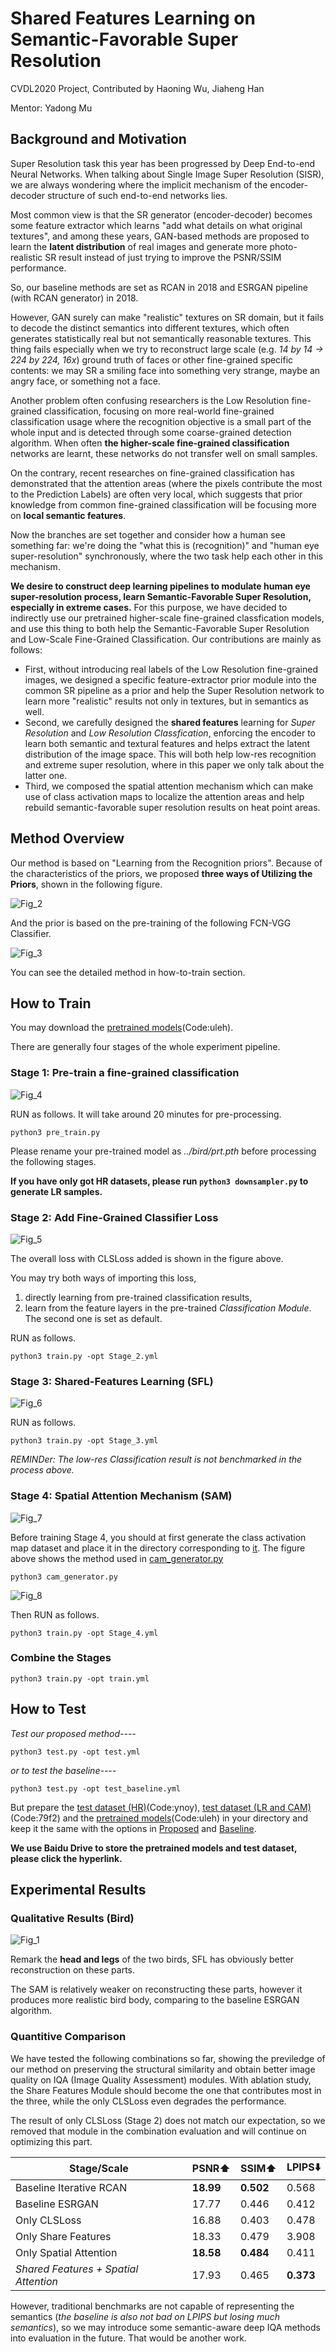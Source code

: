 # Shared Features Learning on Semantic-Favorable Super Resolution
CVDL2020 Project, Contributed by Haoning Wu, Jiaheng Han

Mentor: Yadong Mu

## Background and Motivation

Super Resolution task this year has been progressed by Deep End-to-end Neural Networks. When talking about Single Image Super Resolution (SISR), we are always wondering where the implicit mechanism of the encoder-decoder structure of such end-to-end networks lies. 

Most common view is that the SR generator (encoder-decoder) becomes some feature extractor which learns "add what details on what original textures", and among these years, GAN-based methods are proposed to learn the **latent distribution** of real images and generate more photo-realistic SR result instead of just trying to improve the PSNR/SSIM performance.

So, our baseline methods are set as RCAN in 2018 and ESRGAN pipeline (with RCAN generator) in 2018.

However, GAN surely can make "realistic" textures on SR domain, but it fails to decode the distinct semantics into different textures, which often generates statistically real but not semantically reasonable textures. This thing fails especially when we try to reconstruct large scale (e.g. *14 by 14 -> 224 by 224, 16x*)  ground truth of faces or other fine-grained specific contents: we may SR a smiling face into something very strange, maybe an angry face, or something not a face.

Another problem often confusing researchers is the Low Resolution fine-grained classification, focusing on more real-world fine-grained classification usage where the recognition objective is a small part of the whole input and is detected through some coarse-grained detection algorithm. When often **the higher-scale fine-grained classification** networks are learnt, these networks do not transfer well on small samples. 

On the contrary, recent researches on fine-grained classification has demonstrated that the attention areas (where the pixels contribute the most to the Prediction Labels) are often very local, which suggests that prior knowledge from common fine-grained classification will be focusing more on **local semantic features**.

Now the branches are set together and consider how a human see something far: we're doing the "what this is (recognition)" and "human eye super-resolution" synchronously, where the two task help each other in this mechanism.

**We desire to construct deep learning pipelines to modulate human eye super-resolution process, learn Semantic-Favorable Super Resolution, especially in extreme cases.** For this purpose, we have decided to indirectly use our pretrained higher-scale fine-grained classfication models, and use this thing to both help the Semantic-Favorable Super Resolution and Low-Scale Fine-Grained Classification. Our contributions are mainly as follows:

- First, without introducing real labels of the Low Resolution fine-grained images, we designed a specific feature-extractor prior module into the common SR pipeline as a prior and help the Super Resolution network to learn more "realistic" results not only in textures, but in semantics as well.
- Second, we carefully designed the **shared features** learning for *Super Resolution* and *Low Resolution Classfication*, enforcing the encoder to learn both semantic and textural features and helps extract the latent distribution of the image space. This will both help low-res recognition and extreme super resolution, where in this paper we only talk about the latter one.
- Third, we composed the spatial attention mechanism which can make use of class activation maps to localize the attention areas and help rebuild semantic-favorable super resolution results on heat point areas.

## Method Overview

Our method is based on "Learning from the Recognition priors". Because of the characteristics of the priors, we proposed **three ways of Utilizing the Priors**, shown in the following figure.

![Fig_2](figs/fig_2.png)

And the prior is based on the pre-training of the following FCN-VGG Classifier.

![Fig_3](figs/fig_7.png)

You can see the detailed method in how-to-train section.


## How to Train

You may download the [pretrained models](https://pan.baidu.com/s/1J3Gmh73fby4g7w5d9c8aJg)(Code:uleh). 

There are generally four stages of the whole experiment pipeline.

### Stage 1: Pre-train a fine-grained classification

![Fig_4](figs/fig_8.png)

RUN as follows. It will take around 20 minutes for pre-processing.

```shell
python3 pre_train.py
```

Please rename your pre-trained model as *../bird/prt.pth* before processing the following stages.

**If you have only got HR datasets, please run ``python3 downsampler.py`` to generate LR samples.**

### Stage 2: Add Fine-Grained Classifier Loss

![Fig_5](figs/fig_6.png)

The overall loss with CLSLoss added is shown in the figure above.

You may try both ways of importing this loss, 
1. directly learning from pre-trained classification results, 
2. learn from the feature layers in the pre-trained *Classification Module*. The second one is set as default.

RUN as follows.

```shell
python3 train.py -opt Stage_2.yml
```

### Stage 3: Shared-Features Learning (SFL)

![Fig_6](figs/fig_5.png)

RUN as follows.

```shell
python3 train.py -opt Stage_3.yml
```

*REMINDer: The low-res Classification result is not benchmarked in the process above.*

### Stage 4: Spatial Attention Mechanism (SAM)

![Fig_7](figs/fig_4.png)

Before training Stage 4, you should at first generate the class activation map dataset and place it in the directory corresponding to [it](Stage_4.yml). The figure above shows the method used in [cam_generator.py](cam_generator.py)

```shell
python3 cam_generator.py
```

![Fig_8](figs/fig_3.png)

Then RUN as follows.

```shell
python3 train.py -opt Stage_4.yml
```

### Combine the Stages
```shell
python3 train.py -opt train.yml
```

## How to Test

*Test our proposed method----*

```shell
python3 test.py -opt test.yml
```

*or to test the baseline----*

```shell
python3 test.py -opt test_baseline.yml
```

But prepare the [test dataset (HR)](https://pan.baidu.com/s/1zWnC4cM0HMQEivQu6b4M3A)(Code:ynoy), [test dataset (LR and CAM)](https://pan.baidu.com/s/1RD1IgzXyJi5EaUSXmYDtZQ)(Code:79f2) and the [pretrained models](https://pan.baidu.com/s/1J3Gmh73fby4g7w5d9c8aJg)(Code:uleh) in your directory and keep it the same with the options in [Proposed](test.yml) and [Baseline](test_baseline.yml).

**We use Baidu Drive to store the pretrained models and test dataset, please click the hyperlink.**


## Experimental Results

### Qualitative Results (Bird)

![Fig_1](figs/fig_1.png)

Remark the **head and legs** of the two birds, SFL has obviously better reconstruction on these parts.

The SAM is relatively weaker on reconstructing these parts, however it produces more realistic bird body, comparing to the baseline ESRGAN algorithm.

### Quantitive Comparison

We have tested the following combinations so far, showing the previledge of our method on preserving the structural similarity and obtain better image quality on IQA (Image Quality Assessment) modules. With ablation study, the Share Features Module should become the one that contributes most in the three, while the only CLSLoss even degrades the performance. 

The result of only CLSLoss (Stage 2) does not match our expectation, so we removed that module in the combination evaluation and will continue on optimizing this part.

| **Stage/Scale**                       | **PSNR**⬆️ | **SSIM**⬆️ |**LPIPS**⬇️ |
| ------------------------------------- | --------- | --------- | --------- |
| Baseline Iterative RCAN               | **18.99** | **0.502** |   0.568   |
| Baseline ESRGAN                       |   17.77   |   0.446   |   0.412   |
| Only CLSLoss                          |   16.88   |   0.403   |   0.478   |
| Only Share Features                   |   18.33   |   0.479   |   3.908   |
| Only Spatial Attention                | **18.58** | **0.484** |   0.411   |
| *Shared Features + Spatial Attention* |   17.93   |   0.465   | **0.373** |

However, traditional benchmarks are not capable of representing the semantics (*the baseline is also not bad on LPIPS but losing much semantics*), so we may introduce some semantic-aware deep IQA methods into evaluation in the future. That would be another work.

